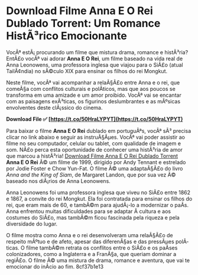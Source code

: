 
 
# Download Filme Anna E O Rei Dublado Torrent: Um Romance HistÃ³rico Emocionante
 
VocÃª estÃ¡ procurando um filme que mistura drama, romance e histÃ³ria? EntÃ£o vocÃª vai adorar **Anna E O Rei**, um filme baseado na vida real de Anna Leonowens, uma professora inglesa que viajou para o SiÃ£o (atual TailÃ¢ndia) no sÃ©culo XIX para ensinar os filhos do rei Mongkut.
 
Neste filme, vocÃª vai acompanhar a relaÃ§Ã£o entre Anna e o rei, que comeÃ§a com conflitos culturais e polÃ­ticos, mas que aos poucos se transforma em uma amizade e um amor proibido. VocÃª vai se encantar com as paisagens exÃ³ticas, os figurinos deslumbrantes e as mÃºsicas envolventes deste clÃ¡ssico do cinema.
 
**Download File ✅ [https://t.co/50HraLYPYT](https://t.co/50HraLYPYT)**


 
Para baixar o filme **Anna E O Rei** dublado em portuguÃªs, vocÃª sÃ³ precisa clicar no link abaixo e seguir as instruÃ§Ãµes. VocÃª vai poder assistir ao filme no seu computador, celular ou tablet, com qualidade de imagem e som. NÃ£o perca esta oportunidade de conhecer uma histÃ³ria de amor que marcou a histÃ³ria!
 [Download Filme Anna E O Rei Dublado Torrent](https://www.downloadfilmeannaerei.com.br)  
**Anna E O Rei** Ã© um filme de 1999, dirigido por Andy Tennant e estrelado por Jodie Foster e Chow Yun-Fat. O filme Ã© uma adaptaÃ§Ã£o do livro *Anna and the King of Siam*, de Margaret Landon, que por sua vez Ã© baseado nos diÃ¡rios de Anna Leonowens.
 
Anna Leonowens foi uma professora inglesa que viveu no SiÃ£o entre 1862 e 1867, a convite do rei Mongkut. Ela foi contratada para ensinar os filhos do rei, que eram mais de 60, e tambÃ©m para ajudÃ¡-lo a modernizar o paÃ­s. Anna enfrentou muitas dificuldades para se adaptar Ã  cultura e aos costumes do SiÃ£o, mas tambÃ©m ficou fascinada pela riqueza e pela diversidade do lugar.
 
O filme mostra como Anna e o rei desenvolveram uma relaÃ§Ã£o de respeito mÃºtuo e de afeto, apesar das diferenÃ§as e das pressÃµes polÃ­ticas. O filme tambÃ©m retrata os conflitos entre o SiÃ£o e os paÃ­ses colonizadores, como a Inglaterra e a FranÃ§a, que queriam dominar a regiÃ£o. O filme Ã© uma mistura de drama, romance e aventura, que vai te emocionar do inÃ­cio ao fim.
 8cf37b1e13
 
